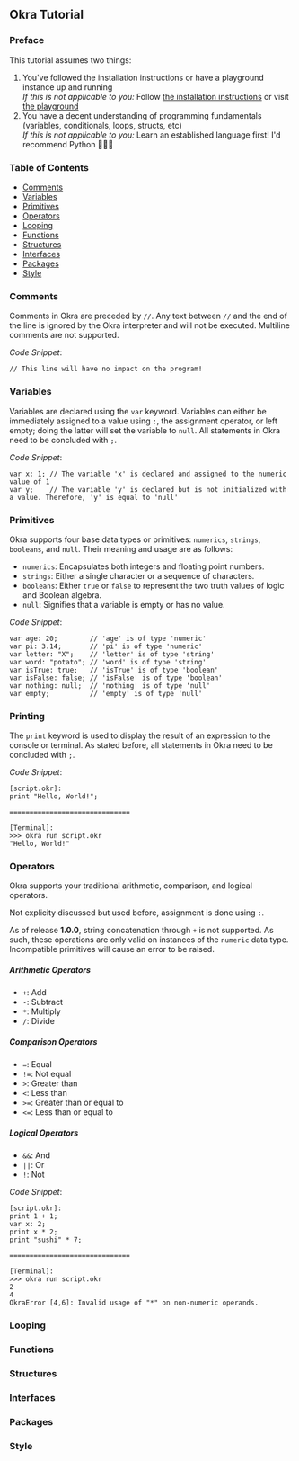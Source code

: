 ## Okra Tutorial


### Preface
This tutorial assumes two things:
1. You've followed the installation instructions or have a playground instance up and running
   <br><i>If this is not applicable to you:</i> Follow [the installation instructions](https://github.com/cdkini/Okra#installation) or visit [the playground](https://repl.it)
2. You have a decent understanding of programming fundamentals (variables, conditionals, loops, structs, etc)
   <br><i>If this is not applicable to you:</i> Learn an established language first! I'd recommend Python 🐍🐍🐍

### Table of Contents
- [Comments](#Comments)
- [Variables](#Variables)
- [Primitives](#Primitives)
- [Operators](#Operators)
- [Looping](#Looping)
- [Functions](#Functions)
- [Structures](#Structures)
- [Interfaces](#Interfaces)
- [Packages](#Packages)
- [Style](#Style)


### Comments
Comments in Okra are preceded by `//`. Any text between `//` and the end of the line is ignored by the Okra interpreter and will not be executed. Multiline comments are not supported.

<i>Code Snippet</i>:
```
// This line will have no impact on the program!
```

### Variables
Variables are declared using the `var` keyword. Variables can either be immediately assigned to a value using `:`, the assignment operator, or left empty; doing the latter will set the variable to `null`. All statements in Okra need to be concluded with `;`.

<i>Code Snippet</i>:
```
var x: 1; // The variable 'x' is declared and assigned to the numeric value of 1
var y;    // The variable 'y' is declared but is not initialized with a value. Therefore, 'y' is equal to 'null'
```

### Primitives
Okra supports four base data types or primitives: `numerics`, `strings`, `booleans`, and `null`. Their meaning and usage are as follows:
- `numerics`: Encapsulates both integers and floating point numbers.
- `strings`: Either a single character or a sequence of characters.
- `booleans`: Either `true` or `false` to represent the two truth values of logic and Boolean algebra.
- `null`: Signifies that a variable is empty or has no value.

<i>Code Snippet</i>:
```
var age: 20;        // 'age' is of type 'numeric'
var pi: 3.14;       // 'pi' is of type 'numeric'
var letter: "X";    // 'letter' is of type 'string'
var word: "potato"; // 'word' is of type 'string'
var isTrue: true;   // 'isTrue' is of type 'boolean'
var isFalse: false; // 'isFalse' is of type 'boolean'
var nothing: null;  // 'nothing' is of type 'null'
var empty;          // 'empty' is of type 'null'
```

### Printing
The `print` keyword is used to display the result of an expression to the console or terminal. As stated before, all statements in Okra need to be concluded with `;`.

<i>Code Snippet</i>:
```
[script.okr]:
print "Hello, World!";

==============================

[Terminal]:
>>> okra run script.okr
"Hello, World!"
```

### Operators
Okra supports your traditional arithmetic, comparison, and logical operators.

Not explicity discussed but used before, assignment is done using `:`.

As of release <b>1.0.0</b>, string concatenation through `+` is not supported. As such, these operations are only valid on instances of the `numeric` data type. Incompatible primitives will cause an error to be raised.</i>

##### Arithmetic Operators
- `+`: Add
- `-`: Subtract
- `*`: Multiply
- `/`: Divide

##### Comparison Operators
- `=`:  Equal
- `!=`: Not equal
- `>`:  Greater than
- `<`:  Less than
- `>=`: Greater than or equal to
- `<=`: Less than or equal to

##### Logical Operators
- `&&`: And
- `||`: Or
- `!`:  Not

<i>Code Snippet</i>:
```
[script.okr]:
print 1 + 1;
var x: 2;
print x * 2;
print "sushi" * 7;

==============================

[Terminal]:
>>> okra run script.okr
2
4
OkraError [4,6]: Invalid usage of "*" on non-numeric operands.
```

### Looping


### Functions


### Structures


### Interfaces


### Packages


### Style


